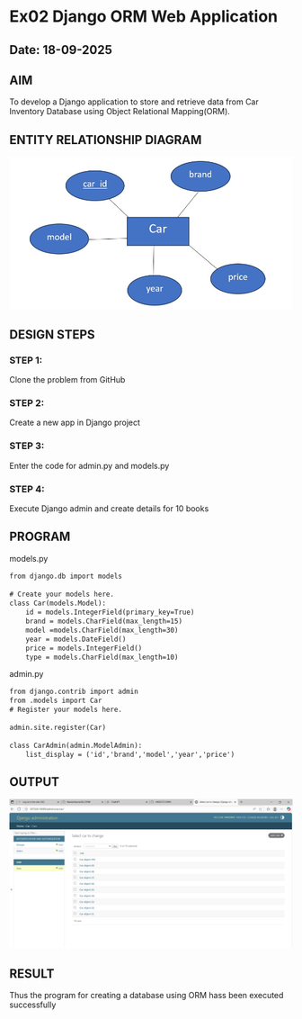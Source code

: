 # Ex02 Django ORM Web Application
## Date: 18-09-2025

## AIM
To develop a Django application to store and retrieve data from Car Inventory Database using Object Relational Mapping(ORM).

## ENTITY RELATIONSHIP DIAGRAM

![alt text](image.png)

## DESIGN STEPS

### STEP 1:
Clone the problem from GitHub

### STEP 2:
Create a new app in Django project

### STEP 3:
Enter the code for admin.py and models.py

### STEP 4:
Execute Django admin and create details for 10 books

## PROGRAM

models.py

```
from django.db import models

# Create your models here.
class Car(models.Model):
    id = models.IntegerField(primary_key=True)
    brand = models.CharField(max_length=15)
    model =models.CharField(max_length=30)
    year = models.DateField()
    price = models.IntegerField()
    type = models.CharField(max_length=10)

```

admin.py

```
from django.contrib import admin
from .models import Car
# Register your models here.

admin.site.register(Car)

class CarAdmin(admin.ModelAdmin):
    list_display = ('id','brand','model','year','price')
```

## OUTPUT

![alt text](image-1.png)


## RESULT
Thus the program for creating a database using ORM hass been executed successfully
